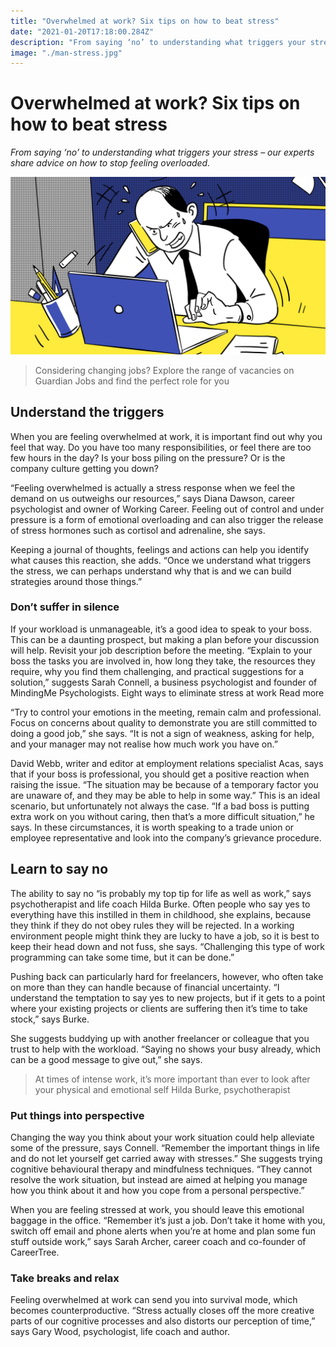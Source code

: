 ```yaml
---
title: "Overwhelmed at work? Six tips on how to beat stress"
date: "2021-01-20T17:18:00.284Z"
description: "From saying ‘no’ to understanding what triggers your stress – our experts share advice on how to stop feeling overloaded."
image: "./man-stress.jpg"
---
```


# Overwhelmed at work? Six tips on how to beat stress

_From saying ‘no’ to understanding what triggers your stress – our experts share advice on how to stop feeling overloaded._

![Considering changing jobs? Explore the range of vacancies on Guardian Jobs and find the perfect role for you.](./man-stress.jpg)

> Considering changing jobs? Explore the range of vacancies on Guardian Jobs and find the perfect role for you

## Understand the triggers

When you are feeling overwhelmed at work, it is important find out why you feel that way. Do you have too many responsibilities, or feel there are too few hours in the day? Is your boss piling on the pressure? Or is the company culture getting you down?

“Feeling overwhelmed is actually a stress response when we feel the demand on us outweighs our resources,” says Diana Dawson, career psychologist and owner of Working Career. Feeling out of control and under pressure is a form of emotional overloading and can also trigger the release of stress hormones such as cortisol and adrenaline, she says.

Keeping a journal of thoughts, feelings and actions can help you identify what causes this reaction, she adds. “Once we understand what triggers the stress, we can perhaps understand why that is and we can build strategies around those things.”

### Don’t suffer in silence

If your workload is unmanageable, it’s a good idea to speak to your boss. This can be a daunting prospect, but making a plan before your discussion will help. Revisit your job description before the meeting. “Explain to your boss the tasks you are involved in, how long they take, the resources they require, why you find them challenging, and practical suggestions for a solution,” suggests Sarah Connell, a business psychologist and founder of MindingMe Psychologists.
Eight ways to eliminate stress at work
Read more

“Try to control your emotions in the meeting, remain calm and professional. Focus on concerns about quality to demonstrate you are still committed to doing a good job,” she says. “It is not a sign of weakness, asking for help, and your manager may not realise how much work you have on.”

David Webb, writer and editor at employment relations specialist Acas, says that if your boss is professional, you should get a positive reaction when raising the issue. “The situation may be because of a temporary factor you are unaware of, and they may be able to help in some way.” This is an ideal scenario, but unfortunately not always the case. “If a bad boss is putting extra work on you without caring, then that’s a more difficult situation,” he says. In these circumstances, it is worth speaking to a trade union or employee representative and look into the company’s grievance procedure.

## Learn to say no

The ability to say no “is probably my top tip for life as well as work,” says psychotherapist and life coach Hilda Burke. Often people who say yes to everything have this instilled in them in childhood, she explains, because they think if they do not obey rules they will be rejected. In a working environment people might think they are lucky to have a job, so it is best to keep their head down and not fuss, she says. “Challenging this type of work programming can take some time, but it can be done.”

Pushing back can particularly hard for freelancers, however, who often take on more than they can handle because of financial uncertainty. “I understand the temptation to say yes to new projects, but if it gets to a point where your existing projects or clients are suffering then it’s time to take stock,” says Burke.

She suggests buddying up with another freelancer or colleague that you trust to help with the workload. “Saying no shows your busy already, which can be a good message to give out,” she says.

> At times of intense work, it’s more important than ever to look after your physical and emotional self Hilda Burke, psychotherapist

### Put things into perspective

Changing the way you think about your work situation could help alleviate some of the pressure, says Connell. “Remember the important things in life and do not let yourself get carried away with stresses.” She suggests trying cognitive behavioural therapy and mindfulness techniques. “They cannot resolve the work situation, but instead are aimed at helping you manage how you think about it and how you cope from a personal perspective.”

When you are feeling stressed at work, you should leave this emotional baggage in the office. “Remember it’s just a job. Don’t take it home with you, switch off email and phone alerts when you’re at home and plan some fun stuff outside work,” says Sarah Archer, career coach and co-founder of CareerTree.

### Take breaks and relax

Feeling overwhelmed at work can send you into survival mode, which becomes counterproductive. “Stress actually closes off the more creative parts of our cognitive processes and also distorts our perception of time,” says Gary Wood, psychologist, life coach and author.
